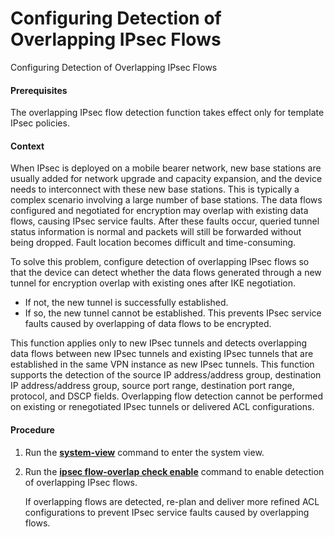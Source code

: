 Configuring Detection of Overlapping IPsec Flows
================================================

Configuring Detection of Overlapping IPsec Flows

#### Prerequisites

The overlapping IPsec flow detection function takes effect only for template IPsec policies.


#### Context

When IPsec is deployed on a mobile bearer network, new base stations are usually added for network upgrade and capacity expansion, and the device needs to interconnect with these new base stations. This is typically a complex scenario involving a large number of base stations. The data flows configured and negotiated for encryption may overlap with existing data flows, causing IPsec service faults. After these faults occur, queried tunnel status information is normal and packets will still be forwarded without being dropped. Fault location becomes difficult and time-consuming.

To solve this problem, configure detection of overlapping IPsec flows so that the device can detect whether the data flows generated through a new tunnel for encryption overlap with existing ones after IKE negotiation.

* If not, the new tunnel is successfully established.
* If so, the new tunnel cannot be established. This prevents IPsec service faults caused by overlapping of data flows to be encrypted.

This function applies only to new IPsec tunnels and detects overlapping data flows between new IPsec tunnels and existing IPsec tunnels that are established in the same VPN instance as new IPsec tunnels. This function supports the detection of the source IP address/address group, destination IP address/address group, source port range, destination port range, protocol, and DSCP fields. Overlapping flow detection cannot be performed on existing or renegotiated IPsec tunnels or delivered ACL configurations.


#### Procedure

1. Run the [**system-view**](cmdqueryname=system-view) command to enter the system view.
2. Run the [**ipsec flow-overlap check enable**](cmdqueryname=ipsec+flow-overlap+check+enable) command to enable detection of overlapping IPsec flows.
   
   
   
   If overlapping flows are detected, re-plan and deliver more refined ACL configurations to prevent IPsec service faults caused by overlapping flows.